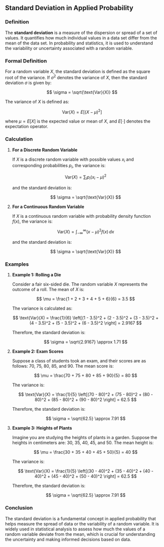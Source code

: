## Standard Deviation in Applied Probability

### Definition

The **standard deviation** is a measure of the dispersion or spread of a set of values. It quantifies how much individual values in a data set differ from the mean of the data set. In probability and statistics, it is used to understand the variability or uncertainty associated with a random variable.

### Formal Definition

For a random variable $X$, the standard deviation is defined as the square root of the variance. If $\sigma^2$ denotes the variance of $X$, then the standard deviation $\sigma$ is given by:

$$ \sigma = \sqrt{\text{Var}(X)} $$

The variance of $X$ is defined as:

$$ \text{Var}(X) = E[(X - \mu)^2] $$

where $\mu = E[X]$ is the expected value or mean of $X$, and $E[\cdot]$ denotes the expectation operator.

### Calculation

1. **For a Discrete Random Variable**

   If $X$ is a discrete random variable with possible values $x_i$ and corresponding probabilities $p_i$, the variance is:

   $$ \text{Var}(X) = \sum_{i} p_i (x_i - \mu)^2 $$

   and the standard deviation is:

   $$ \sigma = \sqrt{\text{Var}(X)} $$

2. **For a Continuous Random Variable**

   If $X$ is a continuous random variable with probability density function $f(x)$, the variance is:

   $$ \text{Var}(X) = \int_{-\infty}^{\infty} (x - \mu)^2 f(x) \, dx $$

   and the standard deviation is:

   $$ \sigma = \sqrt{\text{Var}(X)} $$

### Examples

1. **Example 1: Rolling a Die**

   Consider a fair six-sided die. The random variable $X$ represents the outcome of a roll. The mean of $X$ is:

   $$ \mu = \frac{1 + 2 + 3 + 4 + 5 + 6}{6} = 3.5 $$

   The variance is calculated as:

   $$ \text{Var}(X) = \frac{1}{6} \left[(1 - 3.5)^2 + (2 - 3.5)^2 + (3 - 3.5)^2 + (4 - 3.5)^2 + (5 - 3.5)^2 + (6 - 3.5)^2 \right] = 2.9167 $$

   Therefore, the standard deviation is:

   $$ \sigma = \sqrt{2.9167} \approx 1.71 $$

2. **Example 2: Exam Scores**

   Suppose a class of students took an exam, and their scores are as follows: 70, 75, 80, 85, and 90. The mean score is:

   $$ \mu = \frac{70 + 75 + 80 + 85 + 90}{5} = 80 $$

   The variance is:

   $$ \text{Var}(X) = \frac{1}{5} \left[(70 - 80)^2 + (75 - 80)^2 + (80 - 80)^2 + (85 - 80)^2 + (90 - 80)^2 \right] = 62.5 $$

   Therefore, the standard deviation is:

   $$ \sigma = \sqrt{62.5} \approx 7.91 $$

3. **Example 3: Heights of Plants**

   Imagine you are studying the heights of plants in a garden. Suppose the heights in centimeters are: 30, 35, 40, 45, and 50. The mean height is:

   $$ \mu = \frac{30 + 35 + 40 + 45 + 50}{5} = 40 $$

   The variance is:

   $$ \text{Var}(X) = \frac{1}{5} \left[(30 - 40)^2 + (35 - 40)^2 + (40 - 40)^2 + (45 - 40)^2 + (50 - 40)^2 \right] = 62.5 $$

   Therefore, the standard deviation is:

   $$ \sigma = \sqrt{62.5} \approx 7.91 $$

### Conclusion

The standard deviation is a fundamental concept in applied probability that helps measure the spread of data or the variability of a random variable. It is widely used in statistical analysis to assess how much the values of a random variable deviate from the mean, which is crucial for understanding the uncertainty and making informed decisions based on data.

